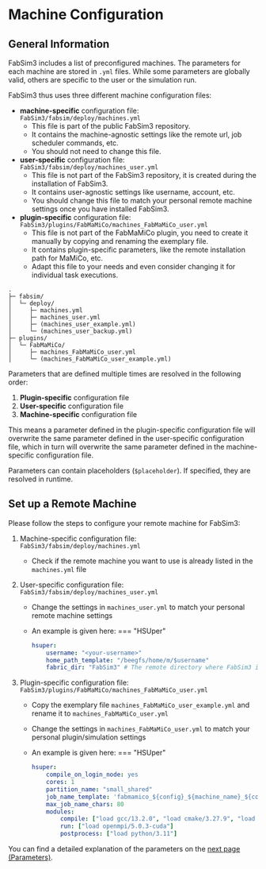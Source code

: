 # Machine Configuration

## General Information

FabSim3 includes a list of preconfigured machines.
The parameters for each machine are stored in `.yml` files.
While some parameters are globally valid, others are specific to the user or the simulation run.

FabSim3 thus uses three different machine configuration files:

- **machine-specific** configuration file: `FabSim3/fabsim/deploy/machines.yml`
    - This file is part of the public FabSim3 repository.
    - It contains the machine-agnostic settings like the remote url, job scheduler commands, etc.
    - You should not need to change this file.
- **user-specific** configuration file: `FabSim3/fabsim/deploy/machines_user.yml`
    - This file is not part of the FabSim3 repository, it is created during the installation of FabSim3.
    - It contains user-agnostic settings like username, account, etc.
    - You should change this file to match your personal remote machine settings once you have installed FabSim3.
- **plugin-specific** configuration file: `FabSim3/plugins/FabMaMiCo/machines_FabMaMiCo_user.yml`
    - This file is not part of the FabMaMiCo plugin, you need to create it manually by copying and renaming the exemplary file.
    - It contains plugin-specific parameters, like the remote installation path for MaMiCo, etc.
    - Adapt this file to your needs and even consider changing it for individual task executions.

```
.
├─ fabsim/
│  └─ deploy/
│     ├─ machines.yml
│     ├─ machines_user.yml
│     ├─ (machines_user_example.yml)
│     └─ (machines_user_backup.yml)
├─ plugins/
│  └─ FabMaMiCo/
│     ├─ machines_FabMaMiCo_user.yml
│     └─ (machines_FabMaMiCo_user_example.yml)
```

Parameters that are defined multiple times are resolved in the following order:
1. **Plugin-specific** configuration file
2. **User-specific** configuration file
3. **Machine-specific** configuration file

This means a parameter defined in the plugin-specific configuration file will overwrite the same parameter defined in the user-specific configuration file, which in turn will overwrite the same parameter defined in the machine-specific configuration file.

Parameters can contain placeholders (`$placeholder`).
If specified, they are resolved in runtime.


## Set up a Remote Machine

Please follow the steps to configure your remote machine for FabSim3:

1. Machine-specific configuration file: `FabSim3/fabsim/deploy/machines.yml`
    - Check if the remote machine you want to use is already listed in the `machines.yml` file

2. User-specific configuration file: `FabSim3/fabsim/deploy/machines_user.yml`
    - Change the settings in `machines_user.yml` to match your personal remote machine settings
    - An example is given here:
    === "HSUper"

        ```yaml
        hsuper:
            username: "<your-username>"
            home_path_template: "/beegfs/home/m/$username"
            fabric_dir: "FabSim3" # The remote directory where FabSim3 is placing input and output files
        ```

3. Plugin-specific configuration file: `FabSim3/plugins/FabMaMiCo/machines_FabMaMiCo_user.yml`
    - Copy the exemplary file `machines_FabMaMiCo_user_example.yml` and rename it to `machines_FabMaMiCo_user.yml`
    - Change the settings in `machines_FabMaMiCo_user.yml` to match your personal plugin/simulation settings
    - An example is given here:
    === "HSUper"

        ```yaml
        hsuper:
            compile_on_login_node: yes
            cores: 1
            partition_name: "small_shared"
            job_name_template: 'fabmamico_${config}_${machine_name}_${cores}${job_desc}'
            max_job_name_chars: 80
            modules:
                compile: ["load gcc/13.2.0", "load cmake/3.27.9", "load openmpi/5.0.3-cuda", "load eigen/3.4.0"]
                run: ["load openmpi/5.0.3-cuda"]
                postprocess: ["load python/3.11"]
        ```

You can find a detailed explanation of the parameters on the [next page (Parameters)](/machine-configuration/parameters/).